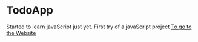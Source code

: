 # TodoApp
Started to learn javaScript just yet. First try of a javaScript project
<a href="https://ardasalvarlilar.github.io/TodoApp/">To go to the Website</a>
